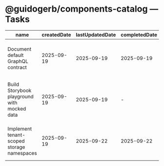 # @guidogerb/components-catalog — Tasks

| name                                        | createdDate | lastUpdatedDate | completedDate | status      | description                                                                                             |
| ------------------------------------------- | ----------- | --------------- | ------------- | ----------- | ------------------------------------------------------------------------------------------------------- |
| Document default GraphQL contract           | 2025-09-19  | 2025-09-19      | 2025-09-19    | complete    | Captured the baseline query, props, and normalization rules in the README for tenant integrators.       |
| Build Storybook playground with mocked data | 2025-09-19  | 2025-09-19      | -             | in progress | Stand up interactive stories that let product owners explore filters, pagination, and custom renderers. |
| Implement tenant-scoped storage namespaces  | 2025-09-19  | 2025-09-22      | 2025-09-22    | complete    | Ensure persisted view preferences are isolated per tenant/environment to avoid leaking settings.        |
